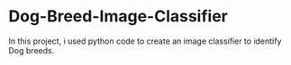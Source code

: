 # Dog-Breed-Image-Classifier
In this project, i used python code to create an image classifier to identify Dog breeds.
